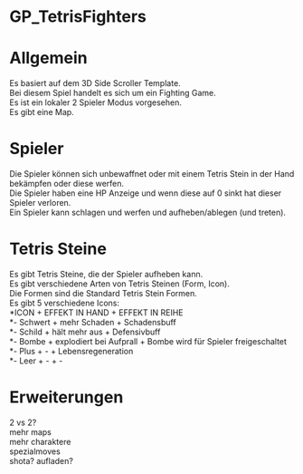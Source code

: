 # GP_TetrisFighters

# Allgemein
Es basiert auf dem 3D Side Scroller Template. <br/>
Bei diesem Spiel handelt es sich um ein Fighting Game. <br/>
Es ist ein lokaler 2 Spieler Modus vorgesehen. <br/>
Es gibt eine Map. <br/>

# Spieler
Die Spieler können sich unbewaffnet oder mit einem Tetris Stein in der Hand bekämpfen oder diese werfen. <br/>
Die Spieler haben eine HP Anzeige und wenn diese auf 0 sinkt hat dieser Spieler verloren. <br/>
Ein Spieler kann schlagen und werfen und aufheben/ablegen (und treten). <br/>

# Tetris Steine
Es gibt Tetris Steine, die der Spieler aufheben kann. <br/>
Es gibt verschiedene Arten von Tetris Steinen (Form, Icon). <br/>
Die Formen sind die Standard Tetris Stein Formen. <br/>
Es gibt 5 verschiedene Icons: <br/>
*ICON + EFFEKT IN HAND + EFFEKT IN REIHE <br/>
*- Schwert + mehr Schaden + Schadensbuff <br/>
*- Schild + hält mehr aus + Defensivbuff <br/>
*- Bombe + explodiert bei Aufprall + Bombe wird für Spieler freigeschaltet <br/>
*- Plus + - + Lebensregeneration <br/>
*- Leer	+ - + - <br/>

# Erweiterungen
2 vs 2? <br/>
mehr maps <br/>
mehr charaktere <br/>
spezialmoves <br/>
shota? aufladen? <br/>
